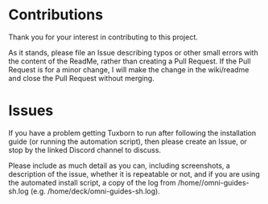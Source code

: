 # Contributions
Thank you for your interest in contributing to this project.

As it stands, please file an Issue describing typos or other small errors with the content of the ReadMe, rather than creating a Pull Request.
If the Pull Request is for a minor change, I will make the change in the wiki/readme and close the Pull Request without merging.

# Issues
If you have a problem getting Tuxborn to run after following the installation guide (or running the automation script), then please create an Issue, or stop by the linked Discord channel to discuss.

Please include as much detail as you can, including screenshots, a description of the issue, whether it is repeatable or not, and if you are using the automated install script, a copy of the log from /home/<user>/omni-guides-sh.log (e.g. /home/deck/omni-guides-sh.log).
